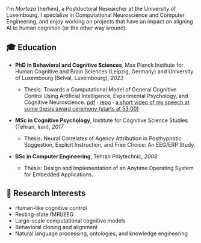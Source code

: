 I'm *Morteza* (he/him), a Postdoctoral Researcher at the University of Luxembourg. I specialize in Computational Neuroscience and Computer Engineering, and enjoy working on projects that have an impact on aligning AI to human cognition (or the other way around).

## 🎓 Education

- **PhD in Behavioral and Cognitive Sciences**, Max Planck Institute for Human Cognitive and Brain Sciences (Leipzig, Germany) and University of Luxembourg (Belval, Luxembourg), *2023*

  - Thesis: Towards a Computational Model of General Cognitive Control Using Artificial Intelligence, Experimental Psychology, and Cognitive Neuroscience. [pdf](https://hdl.handle.net/10993/54481) · [repo](https://github.com/morteza/thesis) · [a short video of my speech at some thesis award ceremony (starts at 53:00)](https://www.youtube.com/watch?v=S6zIn1HjJfk&t=3180s)

- **MSc in Cognitive Psychology**, Institute for Cognitive Science Studies (Tehran, Iran), *2017*
  - Thesis: Neural Correlates of Agency Attribution in Posthypnotic Suggestion, Explicit Instruction, and Free Choice: An EEG/ERP Study.

- **BSc in Computer Engineering**, Tehran Polytechnic, *2008*
  - Thesis: Design and Implementation of an Anytime Operating System for Embedded Applications.

## 🔬 Research Interests

- Human-like cognitive control
- Resting-state fMRI/EEG
- Large-scale computational cognitive models
- Behavioral cloning and alignment
- Natural language processing, ontologies, and knowledge engineering


<!--

## 📬 Get in Touch

- [Google Scholar](https://scholar.google.com/citations?user=GVsyMf8AAAAJ&hl=en)
- [Twitter](https://twitter.com/mortynia)
- [Email](mailto:<my_last_name>@me.com)


## 💼 Projects

### [Project Name](Project Link)
- [Short Description of the Project]
- [Technologies/Methods Used]

### [Project Name](Project Link)
- [Short Description of the Project]
- [Technologies/Methods Used]

_You can find more of my projects in my GitHub repositories._

## 📚 Publications

1. [Full Citation for Publication 1](Publication Link)
2. [Full Citation for Publication 2](Publication Link)
3. [Full Citation for Publication 3](Publication Link)

## 💻 Skills

- **Programming Languages:** [Languages, e.g., Python, R, C++]
- **Tools and Libraries:** [Tools, e.g., TensorFlow, PyTorch, Scikit-learn]
- **Data Analysis & Visualization:** [Tools, e.g., Pandas, NumPy, Matplotlib, Seaborn]
- **Version Control:** Git, GitHub
- **Other Skills:** [Any other relevant skills, e.g., machine learning, statistical analysis, experimental design]


-->
